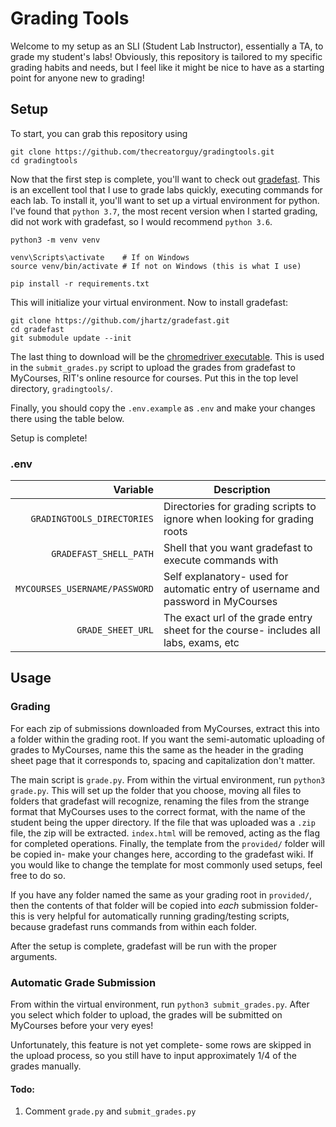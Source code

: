 # Grading Tools

Welcome to my setup as an SLI (Student Lab Instructor), essentially a TA, to grade my student's labs! Obviously, this
repository is tailored to my specific grading habits and needs, but I feel like it might be nice to have as a starting
point for anyone new to grading!

## Setup
To start, you can grab this repository using
```
git clone https://github.com/thecreatorguy/gradingtools.git
cd gradingtools
```

Now that the first step is complete, you'll want to check out [gradefast](https://github.com/jhartz/gradefast). This
is an excellent tool that I use to grade labs quickly, executing commands for each lab. To install it, you'll want
to set up a virtual environment for python. I've found that `python 3.7`, the most recent version when I started grading,
did not work with gradefast, so I would recommend `python 3.6`.
```
python3 -m venv venv

venv\Scripts\activate    # If on Windows
source venv/bin/activate # If not on Windows (this is what I use)

pip install -r requirements.txt
```

This will initialize your virtual environment. Now to install gradefast:
```
git clone https://github.com/jhartz/gradefast.git
cd gradefast
git submodule update --init
```

The last thing to download will be the [chromedriver executable](https://chromedriver.chromium.org/). This is used in
the `submit_grades.py` script to upload the grades from gradefast to MyCourses, RIT's online resource for courses. Put
this in the top level directory, `gradingtools/`.

Finally, you should copy the `.env.example` as `.env` and make your changes there using the table below.

Setup is complete!

### .env
| Variable | Description |
| ---:| --- |
| `GRADINGTOOLS_DIRECTORIES` | Directories for grading scripts to ignore when looking for grading roots |
| `GRADEFAST_SHELL_PATH` | Shell that you want gradefast to execute commands with |
| `MYCOURSES_USERNAME/PASSWORD` | Self explanatory- used for automatic entry of username and password in MyCourses |
| `GRADE_SHEET_URL` | The exact url of the grade entry sheet for the course- includes all labs, exams, etc |

## Usage

### Grading
For each zip of submissions downloaded from MyCourses, extract this into a folder within the grading root. If you want
the semi-automatic uploading of grades to MyCourses, name this the same as the header in the grading sheet page that
it corresponds to, spacing and capitalization don't matter.

The main script is `grade.py`. From within the virtual environment, run `python3 grade.py`. This will set up the folder
that you choose, moving all files to folders that gradefast will recognize, renaming the files from the strange format
that MyCourses uses to the correct format, with the name of the student being the upper directory. If the file that
was uploaded was a `.zip` file, the zip will be extracted. `index.html` will be removed, acting as the flag for
completed operations. Finally, the template from the `provided/` folder will be copied in- make your changes here,
according to the gradefast wiki. If you would like to change the template for most commonly used setups, feel free
to do so.

If you have any folder named the same as your grading root in `provided/`, then the contents of that folder will be
copied into *each* submission folder- this is very helpful for automatically running grading/testing scripts, because
gradefast runs commands from within each folder.

After the setup is complete, gradefast will be run with the proper arguments.

### Automatic Grade Submission
From within the virtual environment, run `python3 submit_grades.py`. After you select which folder to upload, the grades
will be submitted on MyCourses before your very eyes!

Unfortunately, this feature is not yet complete- some rows are skipped in the upload process, so you still have to
input approximately 1/4 of the grades manually.

#### Todo:
1. Comment `grade.py` and `submit_grades.py`
